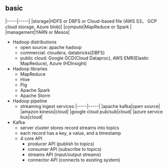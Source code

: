 ## basic
|-----|-----|
|storage|HDFS or DBFS or Cloud-based file (AWS S3， GCP cloud storage, Azure blob)|
|compute|MapReduce or Spark |
|management|YARN or Mesos|

* Hadoop distributions
    - open source: apache hadoop
    - commercial: cloudera, databricks(DBFS)
    - public cloud: Google GCD(Cloud Dataproc), AWS EMR(Elastic MapReduce), Azure (HDInsight)
* Hadoop libraries
    - MapReduce
    - Hive
    - Pig
    - Apache Spark
    - Apache Storm
* Hadoop pipeline
    - streaming ingest services
    |-----|-----|
    |apache kafka|open source|
    |amazon kinesis|cloud|
    |google cloud pub/sub|cloud|
    |azure service bus|cloud|
* Kafka
    - server cluster stores record streams into topics
    - each record has a key, a value, and a timestamp
    - 4 core API
        + producer API (publish to topics)
        + consumer API (subscribe to topics)
        + streams API (input/output streams)
        + connector API (connects to existing system)
        